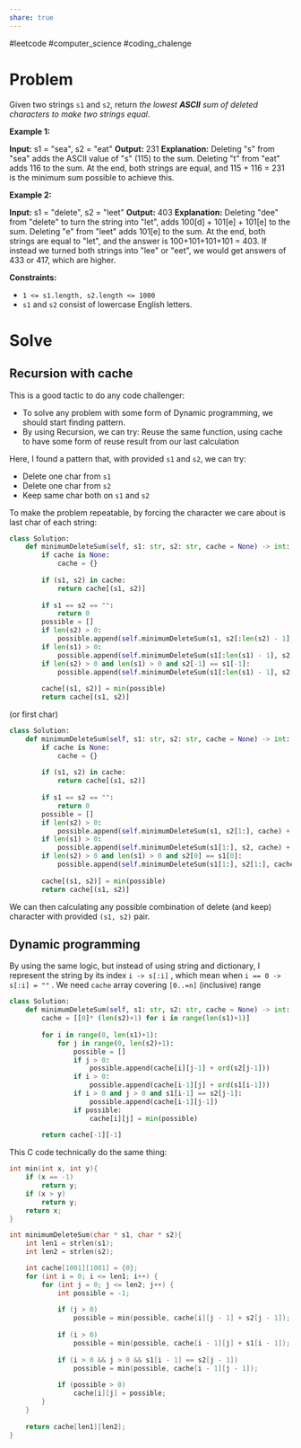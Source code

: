 ```yaml
---
share: true
---
```

#leetcode #computer_science #coding_chalenge

# Problem

Given two strings `s1` and `s2`, return _the lowest **ASCII** sum of deleted characters to make two strings equal_.

**Example 1:**

**Input:** s1 = "sea", s2 = "eat"
**Output:** 231
**Explanation:** Deleting "s" from "sea" adds the ASCII value of "s" (115) to the sum.
Deleting "t" from "eat" adds 116 to the sum.
At the end, both strings are equal, and 115 + 116 = 231 is the minimum sum possible to achieve this.

**Example 2:**

**Input:** s1 = "delete", s2 = "leet"
**Output:** 403
**Explanation:** Deleting "dee" from "delete" to turn the string into "let",
adds 100[d] + 101[e] + 101[e] to the sum.
Deleting "e" from "leet" adds 101[e] to the sum.
At the end, both strings are equal to "let", and the answer is 100+101+101+101 = 403.
If instead we turned both strings into "lee" or "eet", we would get answers of 433 or 417, which are higher.

**Constraints:**

- `1 <= s1.length, s2.length <= 1000`
- `s1` and `s2` consist of lowercase English letters.

# Solve
## Recursion with cache 

This is a good tactic to do any code challenger:
- To solve any problem with some form of Dynamic programming, we should start finding pattern.
- By using Recursion, we can try: Reuse the same function, using cache to have some form of reuse result from our last calculation

Here, I found a pattern that, with provided `s1` and `s2`, we can try:
- Delete one char from `s1`
- Delete one char from `s2`
- Keep same char both on `s1` and `s2`  

To make the problem repeatable, by forcing the character we care about is last char of each string:
```python
class Solution:
    def minimumDeleteSum(self, s1: str, s2: str, cache = None) -> int:
        if cache is None:
            cache = {}
        
        if (s1, s2) in cache:
            return cache[(s1, s2)]
        
        if s1 == s2 == "":
            return 0
        possible = []
        if len(s2) > 0:
            possible.append(self.minimumDeleteSum(s1, s2[:len(s2) - 1], cache) + ord(s2[-1]))
        if len(s1) > 0:
            possible.append(self.minimumDeleteSum(s1[:len(s1) - 1], s2, cache) + ord(s1[-1]))
        if len(s2) > 0 and len(s1) > 0 and s2[-1] == s1[-1]:
            possible.append(self.minimumDeleteSum(s1[:len(s1) - 1], s2[:len(s2) - 1], cache))
        
        cache[(s1, s2)] = min(possible)
        return cache[(s1, s2)] 
```

(or first char)
```python
class Solution:
    def minimumDeleteSum(self, s1: str, s2: str, cache = None) -> int:
        if cache is None:
            cache = {}
        
        if (s1, s2) in cache:
            return cache[(s1, s2)]
        
        if s1 == s2 == "":
            return 0
        possible = []
        if len(s2) > 0:
            possible.append(self.minimumDeleteSum(s1, s2[1:], cache) + ord(s2[0]))
        if len(s1) > 0:
            possible.append(self.minimumDeleteSum(s1[1:], s2, cache) + ord(s1[0]))
        if len(s2) > 0 and len(s1) > 0 and s2[0] == s1[0]:
            possible.append(self.minimumDeleteSum(s1[1:], s2[1:], cache))
        
        cache[(s1, s2)] = min(possible)
        return cache[(s1, s2)] 
```

We can then calculating any possible combination of delete (and keep) character with provided `(s1, s2)` pair.

## Dynamic programming
By using the same logic, but instead of using string and dictionary, I represent the string by its index `i -> s[:i]` , which mean when `i == 0 -> s[:i] = ""` . We need `cache` array covering `[0..=n]` (inclusive) range

```python
class Solution:
    def minimumDeleteSum(self, s1: str, s2: str, cache = None) -> int:
        cache = [[0]* (len(s2)+1) for i in range(len(s1)+1)]
        
        for i in range(0, len(s1)+1):
            for j in range(0, len(s2)+1):
                possible = []
                if j > 0:
                    possible.append(cache[i][j-1] + ord(s2[j-1]))
                if i > 0:
                    possible.append(cache[i-1][j] + ord(s1[i-1]))
                if i > 0 and j > 0 and s1[i-1] == s2[j-1]:
                    possible.append(cache[i-1][j-1])
                if possible:
                    cache[i][j] = min(possible)
                    
        return cache[-1][-1] 
```

This C code technically do the same thing:
```c
int min(int x, int y){
    if (x == -1)
        return y;
    if (x > y)
        return y;
    return x;
}

int minimumDeleteSum(char * s1, char * s2){
    int len1 = strlen(s1);
    int len2 = strlen(s2);

    int cache[1001][1001] = {0};
    for (int i = 0; i <= len1; i++) {
        for (int j = 0; j <= len2; j++) {
            int possible = -1;
            
            if (j > 0) 
                possible = min(possible, cache[i][j - 1] + s2[j - 1]);
            
            if (i > 0) 
                possible = min(possible, cache[i - 1][j] + s1[i - 1]);
            
            if (i > 0 && j > 0 && s1[i - 1] == s2[j - 1]) 
                possible = min(possible, cache[i - 1][j - 1]);
            
            if (possible > 0) 
                cache[i][j] = possible;
        }
    }
    
    return cache[len1][len2];
}
``` 
